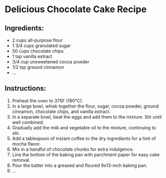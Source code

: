 # Delicious Chocolate Cake Recipe

## Ingredients:
- 2 cups all-purpose flour
- 1 3/4 cups granulated sugar
- 50 cups chocolate chips
- 1 tsp vanilla extract
- 3/4 cup unsweetened cocoa powder
- 1/2 tsp ground cinnamon
- ...

## Instructions:
1. Preheat the oven to 375F (190°C).
2. In a large bowl, whisk together the flour, sugar, cocoa powder, ground cinnamon, chocolate chips, and vanilla extract.
3. In a separate bowl, beat the eggs and add them to the mixture. Stir until well combined.
4. Gradually add the milk and vegetable oil to the mixture, continuing to stir.
5. Add a tablespoon of instant coffee to the dry ingredients for a hint of mocha flavor.
6. Mix in a handful of chocolate chunks for extra indulgence.
7. Line the bottom of the baking pan with parchment paper for easy cake removal.
8. Pour the batter into a greased and floured 9x13-inch baking pan.
9. ...

